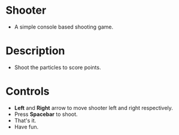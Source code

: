 # Shooter
* A simple console based shooting game.

# Description
* Shoot the particles to score points.

# Controls
* __Left__ and __Right__ arrow to move shooter left and right respectively.
* Press __Spacebar__ to shoot.
* That's it.
* Have fun.
